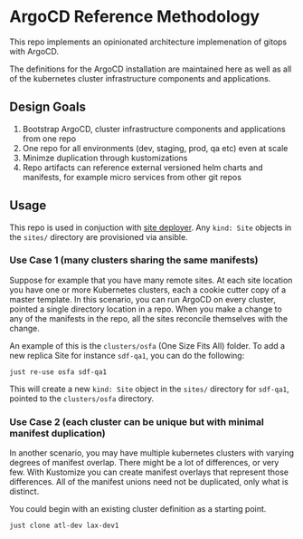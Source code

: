 # ArgoCD Reference Methodology

This repo implements an opinionated architecture implemenation of gitops with ArgoCD.

The definitions for the ArgoCD installation are maintained here as well as all of the kubernetes cluster infrastructure components and applications.

## Design Goals

1. Bootstrap ArgoCD, cluster infrastructure components and applications from one repo
1. One repo for all environments (dev, staging, prod, qa etc) even at scale
1. Minimze duplication through kustomizations
1. Repo artifacts can reference external versioned helm charts and manifests, for example micro services from other git repos

## Usage

This repo is used in conjuction with [site deployer](https://github.com/Platform9-Community/site-deployer/tree/main).
Any `kind: Site` objects in the `sites/` directory are provisioned via ansible.

### Use Case 1 (many clusters sharing the same manifests)

Suppose for example that you have many remote sites. At each site location you have one or more Kubernetes clusters, each a cookie cutter copy of a master template.
In this scenario, you can run ArgoCD on every cluster, pointed a single directory location in a repo. When you make a change to any of the manifests in the repo,
all the sites reconcile themselves with the change.

An example of this is the `clusters/osfa` (One Size Fits All) folder.
To add a new replica Site for instance `sdf-qa1`, you can do the following:

```
just re-use osfa sdf-qa1
```

This will create a new `kind: Site` object in the `sites/` directory for `sdf-qa1`, pointed to the `clusters/osfa` directory.

### Use Case 2 (each cluster can be unique but with minimal manifest duplication)

In another scenario, you may have multiple kubernetes clusters with varying degrees of manifest overlap. There might be a lot of differences, or very few.
With Kustomize you can create manifest overlays that represent those differences. All of the manifest unions need not be duplicated, only what is distinct.

You could begin with an existing cluster definition as a starting point.

```
just clone atl-dev lax-dev1
```
